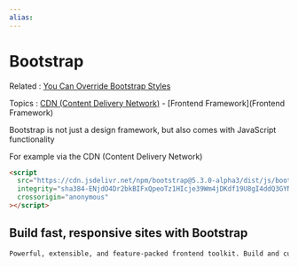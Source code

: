 ```yaml
---
alias:
---
```


# Bootstrap

Related : [You Can Override Bootstrap Styles](thenewboston-django-tutorial-for-beginners/You%20Can%20Override%20Bootstrap%20Styles.md)

Topics : [CDN (Content Delivery Network)](CDN "Content Delivery Network") - [Frontend Framework](Frontend Framework)

Bootstrap is not just a design framework, but also comes with JavaScript functionality

For example via the CDN (Content Delivery Network)

```html
<script
  src="https://cdn.jsdelivr.net/npm/bootstrap@5.3.0-alpha3/dist/js/bootstrap.bundle.min.js"
  integrity="sha384-ENjdO4Dr2bkBIFxQpeoTz1HIcje39Wm4jDKdf19U8gI4ddQ3GYNS7NTKfAdVQSZe"
  crossorigin="anonymous"
></script>
```

## Build fast, responsive sites with Bootstrap

```txt
Powerful, extensible, and feature-packed frontend toolkit. Build and customize with Sass, utilize prebuilt grid system and components, and bring projects to life with powerful JavaScript plugins.
```
